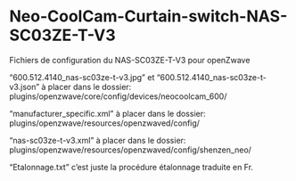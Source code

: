 # Neo-CoolCam-Curtain-switch-NAS-SC03ZE-T-V3

Fichiers de configuration du NAS-SC03ZE-T-V3 pour openZwave

“600.512.4140_nas-sc03ze-t-v3.jpg” et “600.512.4140_nas-sc03ze-t-v3.json” à placer dans le dossier:
plugins/openzwave/core/config/devices/neocoolcam_600/

“manufacturer_specific.xml” à placer dans le dossier:
plugins/openzwave/resources/openzwaved/config/

“nas-sc03ze-t-v3.xml” à placer dans le dossier:
plugins/openzwave/resources/openzwaved/config/shenzen_neo/

“Etalonnage.txt” c’est juste la procédure étalonnage traduite en Fr.
